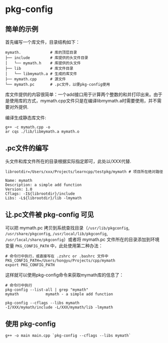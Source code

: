 # pkg-config

## 简单的示例

首先编写一个库文件，目录结构如下：

```Plain Text
mymath.             # 库的顶层目录
├── include         # 库提供的头文件目录
│   └── mymath.h    # 库提供的头文件
├── lib             # 库文件目录
│   └── libmymath.a # 生成的库文件
├── mymath.cpp      # 源文件
└── mymath.pc       # .pc文件，以便pkg-config使用
```

库文件提供的内容很简单：一个add接口用于计算两个整数的和并打印出来。由于是使用库的方式，mymath.cpp文件只是在编译libmymath.a时需要使用，并不需要对外提供.

编译生成静态库文件:

```shell
g++ -c mymath.cpp -o
ar cqs ./lib/libmymath.a mymath.o
```

## .pc文件的编写

头文件和库文件所在的目录根据实际指定即可，此处以/XXX代替.

```Plain Text
librootdir=/Users/xxx/Projects/learncpp/testpkg/mymath # 项目所在绝对路径

Name: mymath
Description: a simple add function
Version: 1.0
Cflags: -I${librootdir}/include
Libs: -L${librootdir}/lib -lmymath
```

## 让.pc文件被 pkg-config 可见

可以把 mymath.pc 拷贝到系统查找目录（`/usr/lib/pkgconfig`, `/usr/share/pkgconfig`, `/usr/local/lib/pkgconfig`, `/usr/local/share/pkgconfig`）或者将 mymath.pc 文件所在的目录添加到环境变量 `PKG_CONFIG_PATH` 中，此处使用第二种办法：

```shell
# 命令行中执行，或直接写在 .zshrc or .bashrc 文件中
PKG_CONFIG_PATH=/Users/hongyu/Projects/cpp/mymath
export PKG_CONFIG_PATH
```

这样就可以使用pkg-config命令来获取mymath库的信息了：

```shell
# 命令行中执行
pkg-config --list-all | grep "mymath"
mymath            mymath - a simple add function

pkg-config --cflags --libs mymath
-I/XXX/mymath/include -L/XXX/mymath/lib -lmymath
```

## 使用 pkg-config

```shell
g++ -o main main.cpp `pkg-config --cflags --libs mymath`
```